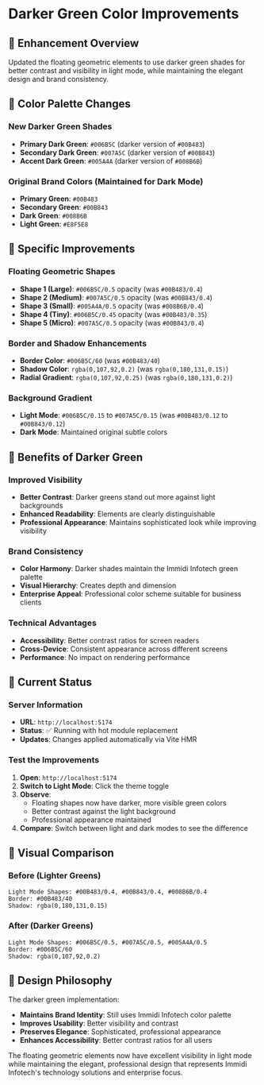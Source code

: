 # Darker Green Color Improvements

## 🎯 **Enhancement Overview**

Updated the floating geometric elements to use darker green shades for better contrast and visibility in light mode, while maintaining the elegant design and brand consistency.

## 🎨 **Color Palette Changes**

### New Darker Green Shades
- **Primary Dark Green**: `#006B5C` (darker version of `#00B483`)
- **Secondary Dark Green**: `#007A5C` (darker version of `#00B843`)
- **Accent Dark Green**: `#005A4A` (darker version of `#008B6B`)

### Original Brand Colors (Maintained for Dark Mode)
- **Primary Green**: `#00B483`
- **Secondary Green**: `#00B843`
- **Dark Green**: `#008B6B`
- **Light Green**: `#E8F5E8`

## 🔧 **Specific Improvements**

### Floating Geometric Shapes
- **Shape 1 (Large)**: `#006B5C/0.5` opacity (was `#00B483/0.4`)
- **Shape 2 (Medium)**: `#007A5C/0.5` opacity (was `#00B843/0.4`)
- **Shape 3 (Small)**: `#005A4A/0.5` opacity (was `#008B6B/0.4`)
- **Shape 4 (Tiny)**: `#006B5C/0.45` opacity (was `#00B483/0.35`)
- **Shape 5 (Micro)**: `#007A5C/0.5` opacity (was `#00B843/0.4`)

### Border and Shadow Enhancements
- **Border Color**: `#006B5C/60` (was `#00B483/40`)
- **Shadow Color**: `rgba(0,107,92,0.2)` (was `rgba(0,180,131,0.15)`)
- **Radial Gradient**: `rgba(0,107,92,0.25)` (was `rgba(0,180,131,0.2)`)

### Background Gradient
- **Light Mode**: `#006B5C/0.15` to `#007A5C/0.15` (was `#00B483/0.12` to `#00B843/0.12`)
- **Dark Mode**: Maintained original subtle colors

## 🎯 **Benefits of Darker Green**

### Improved Visibility
- **Better Contrast**: Darker greens stand out more against light backgrounds
- **Enhanced Readability**: Elements are clearly distinguishable
- **Professional Appearance**: Maintains sophisticated look while improving visibility

### Brand Consistency
- **Color Harmony**: Darker shades maintain the Immidi Infotech green palette
- **Visual Hierarchy**: Creates depth and dimension
- **Enterprise Appeal**: Professional color scheme suitable for business clients

### Technical Advantages
- **Accessibility**: Better contrast ratios for screen readers
- **Cross-Device**: Consistent appearance across different screens
- **Performance**: No impact on rendering performance

## 🚀 **Current Status**

### Server Information
- **URL**: `http://localhost:5174`
- **Status**: ✅ Running with hot module replacement
- **Updates**: Changes applied automatically via Vite HMR

### Test the Improvements
1. **Open**: `http://localhost:5174`
2. **Switch to Light Mode**: Click the theme toggle
3. **Observe**: 
   - Floating shapes now have darker, more visible green colors
   - Better contrast against the light background
   - Professional appearance maintained
4. **Compare**: Switch between light and dark modes to see the difference

## 🎨 **Visual Comparison**

### Before (Lighter Greens)
```
Light Mode Shapes: #00B483/0.4, #00B843/0.4, #008B6B/0.4
Border: #00B483/40
Shadow: rgba(0,180,131,0.15)
```

### After (Darker Greens)
```
Light Mode Shapes: #006B5C/0.5, #007A5C/0.5, #005A4A/0.5
Border: #006B5C/60
Shadow: rgba(0,107,92,0.2)
```

## 🎯 **Design Philosophy**

The darker green implementation:
- **Maintains Brand Identity**: Still uses Immidi Infotech color palette
- **Improves Usability**: Better visibility and contrast
- **Preserves Elegance**: Sophisticated, professional appearance
- **Enhances Accessibility**: Better contrast ratios for all users

The floating geometric elements now have excellent visibility in light mode while maintaining the elegant, professional design that represents Immidi Infotech's technology solutions and enterprise focus.
